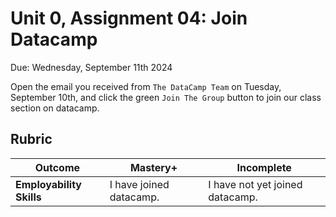 # Unit 0, Assignment 04: Join Datacamp
Due: Wednesday, September 11th 2024

Open the email you received from `The DataCamp Team` on Tuesday, September 10th, and click the green `Join The Group` button to join our class section on datacamp.

## Rubric

|Outcome|Mastery+|Incomplete|
|---|---|---|
|**Employability Skills**|I have joined datacamp.|I have not yet joined datacamp.|
